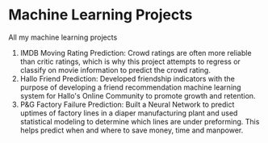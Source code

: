 # Machine Learning Projects
All my machine learning projects 

1. IMDB Moving Rating Prediction:
  Crowd ratings are often more reliable than critic ratings, which is why this project attempts to regress or classify on movie information to predict the crowd rating.
2. Hallo Friend Prediction:
  Developed friendship indicators with the purpose of developing a friend recommendation machine learning system for Hallo's Online Community to promote growth and retention. 
3. P&G Factory Failure Prediction:
  Built a Neural Network to predict uptimes of factory lines in a diaper manufacturing plant and used statistical modeling to determine which lines are under preforming. This helps predict when and where to save money, time and manpower.
